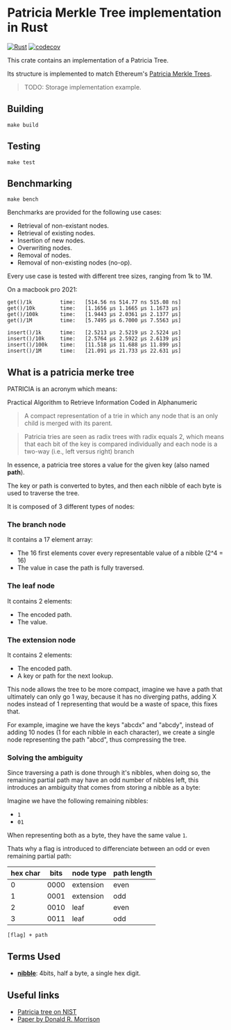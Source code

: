 # Patricia Merkle Tree implementation in Rust
[![Rust](https://github.com/lambdaclass/merkle_patricia_tree/actions/workflows/rust.yml/badge.svg?branch=main)](https://github.com/lambdaclass/merkle_patricia_tree/actions/workflows/rust.yml)
[![codecov](https://codecov.io/gh/lambdaclass/merkle_patricia_tree/branch/main/graph/badge.svg?token=4EJ3CBOB0E)](https://codecov.io/gh/lambdaclass/merkle_patricia_tree)

This crate contains an implementation of a Patricia Tree.

Its structure is implemented to match Ethereum's [Patricia Merkle Trees](https://ethereum.org/en/developers/docs/data-structures-and-encoding/patricia-merkle-trie/).

> TODO: Storage implementation example.

## Building

```
make build
```

## Testing
```
make test
```

## Benchmarking

```
make bench
```

Benchmarks are provided for the following use cases:

  - Retrieval of non-existant nodes.
  - Retrieval of existing nodes.
  - Insertion of new nodes.
  - Overwriting nodes.
  - Removal of nodes.
  - Removal of non-existing nodes (no-op).

Every use case is tested with different tree sizes, ranging from 1k to 1M.

On a macbook pro 2021:
```
get()/1k         time:   [514.56 ns 514.77 ns 515.08 ns]
get()/10k        time:   [1.1656 µs 1.1665 µs 1.1673 µs]
get()/100k       time:   [1.9443 µs 2.0361 µs 2.1377 µs]
get()/1M         time:   [5.7495 µs 6.7000 µs 7.5563 µs]

insert()/1k      time:   [2.5213 µs 2.5219 µs 2.5224 µs]
insert()/10k     time:   [2.5764 µs 2.5922 µs 2.6139 µs]
insert()/100k    time:   [11.518 µs 11.688 µs 11.899 µs]
insert()/1M      time:   [21.091 µs 21.733 µs 22.631 µs]
```

## What is a patricia merke tree

PATRICIA is an acronym which means:

Practical Algorithm to Retrieve Information Coded in Alphanumeric

> A compact representation of a trie in which any node that is an only child is merged with its parent. 

> Patricia tries are seen as radix trees with radix equals 2, which means that each bit of the key is compared individually and each node is a two-way (i.e., left versus right) branch

In essence, a patricia tree stores a value for the given key (also named **path**).

The key or path is converted to bytes, and then each nibble of each byte is used to traverse the tree.

It is composed of 3 different types of nodes:

### The branch node

It contains a 17 element array:
- The 16 first elements cover every representable value of a nibble (2^4 = 16)
- The value in case the path is fully traversed.

### The leaf node

It contains 2 elements:
- The encoded path.
- The value.

### The extension node

It contains 2 elements:
- The encoded path.
- A key or path for the next lookup.

This node allows the tree to be more compact, imagine we have a path that ultimately can only go 1 way, because it has no diverging paths,
adding X nodes instead of 1 representing that would be a waste of space, this fixes that.

For example, imagine we have the keys "abcdx" and "abcdy", instead of adding 10 nodes (1 for each nibble in each character), we create a single node representing the path "abcd", thus compressing the tree.


### Solving the ambiguity

Since traversing a path is done through it's nibbles, when doing so, the remaining partial path may have an odd number of nibbles left, this
introduces an ambiguity that comes from storing a nibble as a byte:

Imagine we have the following remaining nibbles:

- `1`
- `01`

When representing both as a byte, they have the same value `1`.

Thats why a flag is introduced to differenciate between an odd or even remaining partial path:

| hex char | bits | node type | path length |
|----------|------|-----------|-------------|
| 0        | 0000 | extension | even        |
| 1        | 0001 | extension | odd         |
| 2        | 0010 | leaf      | even        |
| 3        | 0011 | leaf      | odd         |

```
[flag] + path
```

## Terms Used
- **[nibble](https://en.wikipedia.org/wiki/Nibble)**: 4bits, half a byte, a single hex digit.

## Useful links

- [Patricia tree on NIST](https://xlinux.nist.gov/dads/HTML/patriciatree.html)
- [Paper by Donald R. Morrison](https://dl.acm.org/doi/10.1145/321479.321481)
